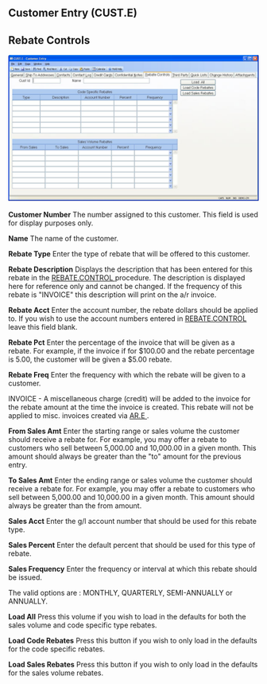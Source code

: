 ##  Customer Entry (CUST.E)

<PageHeader />

##  Rebate Controls

![](./CUST-E-7.jpg)

**Customer Number** The number assigned to this customer. This field is used
for display purposes only.  
  
**Name** The name of the customer.  
  
**Rebate Type** Enter the type of rebate that will be offered to this
customer.  
  
**Rebate Description** Displays the description that has been entered for this rebate in the [ REBATE.CONTROL ](REBATE-CONTROL/README.md) procedure. The description is displayed here for reference only and cannot be changed. If the frequency of this rebate is "INVOICE" this description will print on the a/r invoice.   
  
**Rebate Acct** Enter the account number, the rebate dollars should be applied to. If you wish to use the account numbers entered in [ REBATE.CONTROL ](REBATE-CONTROL/README.md) leave this field blank.   
  
**Rebate Pct** Enter the percentage of the invoice that will be given as a
rebate. For example, if the invoice if for $100.00 and the rebate percentage
is 5.00, the customer will be given a $5.00 rebate.  
  
**Rebate Freq** Enter the frequency with which the rebate will be given to a
customer.  
  
INVOICE - A miscellaneous charge (credit) will be added to the invoice for the rebate amount at the time the invoice is created. This rebate will not be applied to misc. invoices created via [ AR.E ](../../../../../../../../rover/AP-OVERVIEW/AP-ENTRY/ACCT-CONTROL/ACCT-CONTROL-3/AR-E) .   
  
**From Sales Amt** Enter the starting range or sales volume the customer
should receive a rebate for. For example, you may offer a rebate to customers
who sell between 5,000.00 and 10,000.00 in a given month. This amount should
always be greater than the "to" amount for the previous entry.  
  
**To Sales Amt** Enter the ending range or sales volume the customer should
receive a rebate for. For example, you may offer a rebate to customers who
sell between 5,000.00 and 10,000.00 in a given month. This amount should
always be greater than the from amount.  
  
**Sales Acct** Enter the g/l account number that should be used for this
rebate type.  
  
**Sales Percent** Enter the default percent that should be used for this type
of rebate.  
  
**Sales Frequency** Enter the frequency or interval at which this rebate
should be issued.  
  
The valid options are : MONTHLY, QUARTERLY, SEMI-ANNUALLY or ANNUALLY.  
  
**Load All** Press this volume if you wish to load in the defaults for both
the sales volume and code specific type rebates.  
  
**Load Code Rebates** Press this button if you wish to only load in the
defaults for the code specific rebates.  
  
**Load Sales Rebates** Press this button if you wish to only load in the
defaults for the sales volume rebates.  
  
  
<badge text= "Version 8.10.57" vertical="middle" />

<PageFooter />